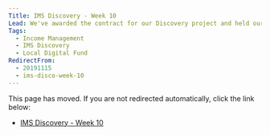 ```yaml
---
Title: IMS Discovery - Week 10
Lead: We've awarded the contract for our Discovery project and held our initial delivery meeting. 
Tags: 
  - Income Management
  - IMS Discovery
  - Local Digital Fund
RedirectFrom:
  - 20191115
  - ims-disco-week-10
---
```


This page has moved. If you are not redirected automatically, click the link below:

* <a id="redirectUrl" href="https://www.localgovims.digital/blog/ims-discovery-week-10/">IMS Discovery - Week 10</a>